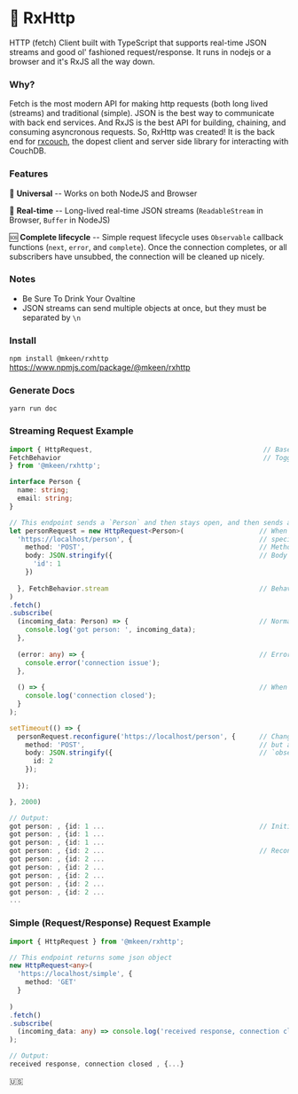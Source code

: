 # 👋 RxHttp
HTTP (fetch) Client built with TypeScript that supports real-time JSON streams and good ol' fashioned request/response. It runs in nodejs or a browser and it's RxJS all the way down. 

### Why?
Fetch is the most modern API for making http requests (both long lived (streams) and traditional (simple). JSON is the best way to communicate with back end services. And RxJS is the best API for building, chaining, and consuming asyncronous requests. So, RxHttp was created! It is the back end for [rxcouch](https://www.npmjs.com/package/@mkeen/rxcouch), the dopest client and server side library for interacting with CouchDB.  

### Features
📀 **Universal** -- Works on both NodeJS and Browser  

🌊 **Real-time** -- Long-lived real-time JSON streams (`ReadableStream` in Browser, `Buffer` in NodeJS)  

🆘 **Complete lifecycle** -- Simple request lifecycle uses `Observable` callback functions (`next`, `error`, and `complete`). Once the connection completes, or all subscribers have unsubbed, the connection will be cleaned up nicely.

### Notes

* Be Sure To Drink Your Ovaltine
* JSON streams can send multiple objects at once, but they must be separated by  `\n`

### Install
`npm install @mkeen/rxhttp`  
https://www.npmjs.com/package/@mkeen/rxhttp  

### Generate Docs
`yarn run doc`  

### Streaming Request Example

```typescript
import { HttpRequest,                                           // Base class you'll interact with
FetchBehavior                                                   // Toggle simple (req/response) vs stream
} from '@mkeen/rxhttp';               

interface Person {
  name: string;
  email: string;
}

// This endpoint sends a `Person` and then stays open, and then sends a new `Person` every second.
let personRequest = new HttpRequest<Person>(                   // When you initialize the class, you can
  'https://localhost/person', {                                // specify a type for replies and stream frames
    method: 'POST',                                            // Method Default: 'GET'
    body: JSON.stringify({                                     // Body Default: `undefined`, not required
      'id': 1
    })
    
  }, FetchBehavior.stream                                      // Behavior Default: simple
)
.fetch()
.subscribe(
  (incoming_data: Person) => {                                 // Normal request response or stream frame
    console.log('got person: ', incoming_data);
  },
  
  (error: any) => {                                            // Error will be an http error code
    console.error('connection issue');
  },
  
  () => {                                                      // When request completes (conneciton closes)
    console.log('connection closed');
  }
);

setTimeout(() => {
  personRequest.reconfigure('https://localhost/person', {      // Changes request configuration (connection closes)
    method: 'POST',                                            // but all data continues flowing to the original
    body: JSON.stringify({                                     // `observer`.
      id: 2
    });
  
  });

}, 2000)

// Output:
got person: , {id: 1 ...                                       // Initial response frame
got person: , {id: 1 ...
got person: , {id: 1 ...
got person: , {id: 2 ...                                       // Reconfigure has been run
got person: , {id: 2 ...
got person: , {id: 2 ...
got person: , {id: 2 ...
got person: , {id: 2 ...
got person: , {id: 2 ...
...
```

### Simple (Request/Response) Request Example
```typescript
import { HttpRequest } from '@mkeen/rxhttp';

// This endpoint returns some json object
new HttpRequest<any>(
  'https://localhost/simple', {
    method: 'GET'
  }
  
)
.fetch()
.subscribe(
  (incoming_data: any) => console.log('received response, connection closed', incoming_data);
);

// Output:
received response, connection closed , {...}
```

🇺🇸  

